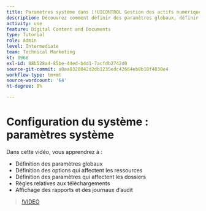 ```yaml
---
title: Paramètres système dans [!UICONTROL Gestion des actifs numériques Workfront] Explained
description: Découvrez comment définir des paramètres globaux, définir des options de ressources, définir des paramètres de dossier, créer des règles de téléchargement et afficher des rapports et des journaux d’audit dans [!UICONTROL Gestion des actifs numériques Workfront].
activity: use
feature: Digital Content and Documents
type: Tutorial
role: Admin
level: Intermediate
team: Technical Marketing
kt: 8968
exl-id: 88b528a4-85be-44ed-b4d1-7acfdb2742d0
source-git-commit: a0aa8328842d2db1235edc42664eb0b18f4038e4
workflow-type: tm+mt
source-wordcount: '64'
ht-degree: 0%

---
```


# Configuration du système : paramètres système

Dans cette vidéo, vous apprendrez à :

* Définition des paramètres globaux
* Définition des options qui affectent les ressources
* Définition des paramètres qui affectent les dossiers
* Règles relatives aux téléchargements
* Affichage des rapports et des journaux d’audit

>[!VIDEO](https://video.tv.adobe.com/v/335231/?quality=12)
